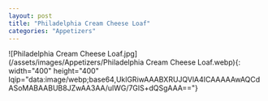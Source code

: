 ```yaml
---
layout: post
title: "Philadelphia Cream Cheese Loaf"
categories: "Appetizers"
---
```

![Philadelphia Cream Cheese Loaf.jpg](/assets/images/Appetizers/Philadelphia Cream Cheese Loaf.webp){: width="400" height="400" lqip="data:image/webp;base64,UklGRiwAAABXRUJQVlA4ICAAAAAwAQCdASoMABAABUB8JZwAA3AA/ulWG/7GlS+dQSgAAA=="}

